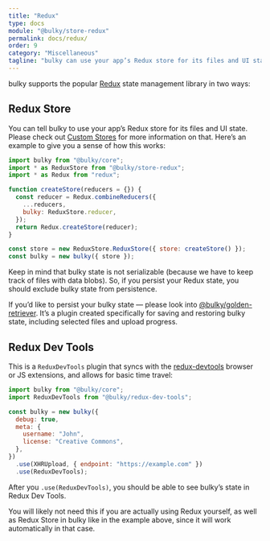 ```yaml
---
title: "Redux"
type: docs
module: "@bulky/store-redux"
permalink: docs/redux/
order: 9
category: "Miscellaneous"
tagline: "bulky can use your app’s Redux store for its files and UI state"
---
```


bulky supports the popular [Redux](https://redux.js.org/) state management library in two ways:

## Redux Store

You can tell bulky to use your app’s Redux store for its files and UI state. Please check out [Custom Stores](/docs/stores/) for more information on that. Here’s an example to give you a sense of how this works:

```js
import bulky from "@bulky/core";
import * as ReduxStore from "@bulky/store-redux";
import * as Redux from "redux";

function createStore(reducers = {}) {
  const reducer = Redux.combineReducers({
    ...reducers,
    bulky: ReduxStore.reducer,
  });
  return Redux.createStore(reducer);
}

const store = new ReduxStore.ReduxStore({ store: createStore() });
const bulky = new bulky({ store });
```

Keep in mind that bulky state is not serializable (because we have to keep track of files with data blobs). So, if you persist your Redux state, you should exclude bulky state from persistence.

If you’d like to persist your bulky state — please look into [@bulky/golden-retriever](https://bulky.io/docs/golden-retriever/). It’s a plugin created specifically for saving and restoring bulky state, including selected files and upload progress.

## Redux Dev Tools

This is a `ReduxDevTools` plugin that syncs with the [redux-devtools](https://github.com/gaearon/redux-devtools) browser or JS extensions, and allows for basic time travel:

```js
import bulky from "@bulky/core";
import ReduxDevTools from "@bulky/redux-dev-tools";

const bulky = new bulky({
  debug: true,
  meta: {
    username: "John",
    license: "Creative Commons",
  },
})
  .use(XHRUpload, { endpoint: "https://example.com" })
  .use(ReduxDevTools);
```

After you `.use(ReduxDevTools)`, you should be able to see bulky’s state in Redux Dev Tools.

You will likely not need this if you are actually using Redux yourself, as well as Redux Store in bulky like in the example above, since it will work automatically in that case.
